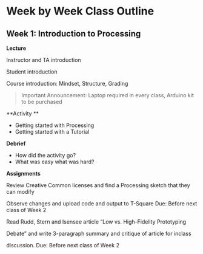 # Week by Week Class Outline

## Week 1: Introduction to Processing

**Lecture**

Instructor and TA introduction

Student introduction

Course introduction: Mindset, Structure, Grading

>  Important Announcement: Laptop required in every class, Arduino kit to be purchased

**Activity **

- Getting started with Processing
- Getting started with a Tutorial

**Debrief**

- How did the activity go?
- What was easy what was hard?

**Assignments**

Review Creative Common licenses and find a Processing sketch that they can modify

Observe changes and upload code and output to T-Square Due: Before next class of Week 2

Read Rudd, Stern and Isensee article “Low vs. High-Fidelity Prototyping

Debate” and write 3-paragraph summary and critique of article for inclass

discussion. Due: Before next class of Week 2